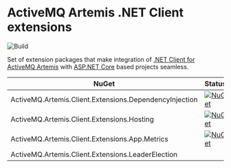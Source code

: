 # ActiveMQ Artemis .NET Client extensions

![Build](https://github.com/Havret/activemq-artemis-extensions-aspnetcore/workflows/Build/badge.svg)

Set of extension packages that make integration of [.NET Client for ActiveMQ Artemis](https://github.com/Havret/dotnet-activemq-artemis-client) with [ASP.NET Core](https://github.com/dotnet/aspnetcore) based projects seamless.

|NuGet|Status|
|------|-------------|
|ActiveMQ.Artemis.Client.Extensions.DependencyInjection|[![NuGet](https://img.shields.io/nuget/vpre/ArtemisNetClient.Extensions.DependencyInjection.svg)](https://www.nuget.org/packages/ArtemisNetClient.Extensions.DependencyInjection/)
|ActiveMQ.Artemis.Client.Extensions.Hosting |[![NuGet](https://img.shields.io/nuget/vpre/ArtemisNetClient.Extensions.Hosting.svg)](https://www.nuget.org/packages/ArtemisNetClient.Extensions.Hosting/)
|ActiveMQ.Artemis.Client.Extensions.App.Metrics |[![NuGet](https://img.shields.io/nuget/vpre/ArtemisNetClient.Extensions.App.Metrics.svg)](https://www.nuget.org/packages/ArtemisNetClient.Extensions.App.Metrics/)
|ActiveMQ.Artemis.Client.Extensions.LeaderElection |
